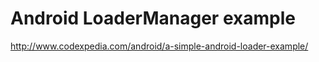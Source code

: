 # Android LoaderManager example

http://www.codexpedia.com/android/a-simple-android-loader-example/
